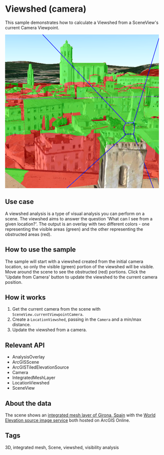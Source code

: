 # Viewshed (camera)

This sample demonstrates how to calculate a Viewshed from a SceneView's current Camera Viewpoint.

![](screenshot.png)

## Use case

A viewshed analysis is a type of visual analysis you can perform on a scene. The viewshed aims to answer the question 'What can I see from a given location?'. The output is an overlay with two different colors - one representing the visible areas (green) and the other representing the obstructed areas (red).

## How to use the sample

The sample will start with a viewshed created from the initial camera location, so only the visible (green) portion of the viewshed will be visible. Move around the scene to see the obstructed (red) portions. Click the 'Update from Camera' button to update the viewshed to the current camera position.

## How it works

1. Get the current camera from the scene with `SceneView.currentViewpointCamera`.
2. Create a `LocationViewshed`, passing in the `Camera` and a min/max distance.
3. Update the viewshed from a camera.

## Relevant API

* AnalysisOverlay
* ArcGISScene
* ArcGISTiledElevationSource
* Camera
* IntegratedMeshLayer
* LocationViewshed
* SceneView

## About the data

The scene shows an [integrated mesh layer of Girona, Spain](https://tiles.arcgis.com/tiles/z2tnIkrLQ2BRzr6P/arcgis/rest/services/Girona_Spain/SceneServer) with the [World Elevation source image service](https://elevation3d.arcgis.com/arcgis/rest/services/WorldElevation3D/Terrain3D/ImageServer) both hosted on ArcGIS Online.

## Tags

3D, integrated mesh, Scene, viewshed, visibility analysis
